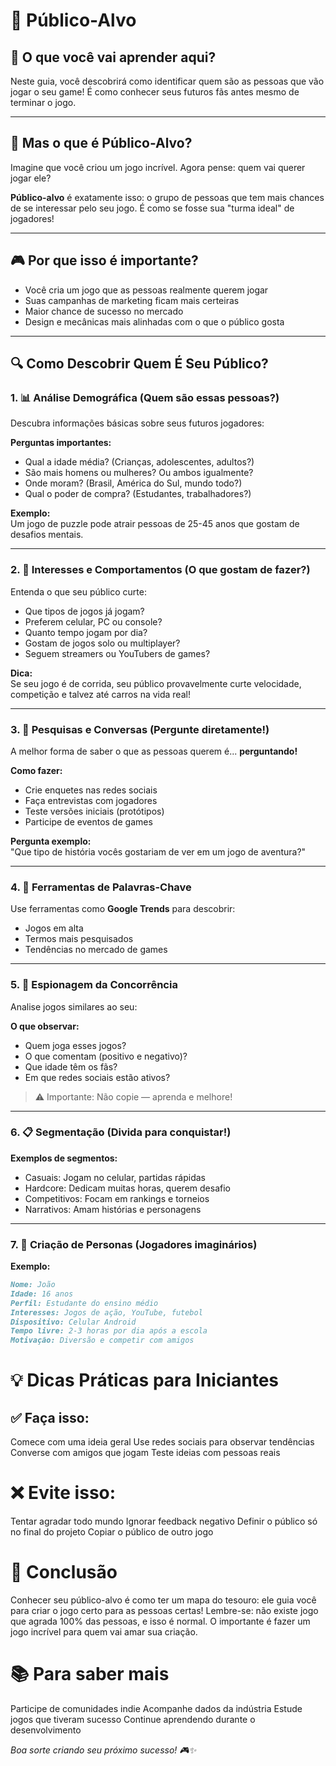 # 🎯 Público-Alvo

## 📖 O que você vai aprender aqui?

Neste guia, você descobrirá como identificar quem são as pessoas que vão jogar o seu game! É como conhecer seus futuros fãs antes mesmo de terminar o jogo.

---

## 🤔 Mas o que é Público-Alvo?

Imagine que você criou um jogo incrível. Agora pense: quem vai querer jogar ele?

**Público-alvo** é exatamente isso: o grupo de pessoas que tem mais chances de se interessar pelo seu jogo. É como se fosse sua "turma ideal" de jogadores!

---

## 🎮 Por que isso é importante?

- Você cria um jogo que as pessoas realmente querem jogar  
- Suas campanhas de marketing ficam mais certeiras  
- Maior chance de sucesso no mercado  
- Design e mecânicas mais alinhadas com o que o público gosta  

---

## 🔍 Como Descobrir Quem É Seu Público?

### 1. 📊 Análise Demográfica (Quem são essas pessoas?)

Descubra informações básicas sobre seus futuros jogadores:

**Perguntas importantes:**
- Qual a idade média? (Crianças, adolescentes, adultos?)  
- São mais homens ou mulheres? Ou ambos igualmente?  
- Onde moram? (Brasil, América do Sul, mundo todo?)  
- Qual o poder de compra? (Estudantes, trabalhadores?)  

**Exemplo:**  
Um jogo de puzzle pode atrair pessoas de 25-45 anos que gostam de desafios mentais.

---

### 2. 🎯 Interesses e Comportamentos (O que gostam de fazer?)

Entenda o que seu público curte:

- Que tipos de jogos já jogam?  
- Preferem celular, PC ou console?  
- Quanto tempo jogam por dia?  
- Gostam de jogos solo ou multiplayer?  
- Seguem streamers ou YouTubers de games?

**Dica:**  
Se seu jogo é de corrida, seu público provavelmente curte velocidade, competição e talvez até carros na vida real!

---

### 3. 📝 Pesquisas e Conversas (Pergunte diretamente!)

A melhor forma de saber o que as pessoas querem é... **perguntando!**

**Como fazer:**
- Crie enquetes nas redes sociais  
- Faça entrevistas com jogadores  
- Teste versões iniciais (protótipos)  
- Participe de eventos de games  

**Pergunta exemplo:**  
"Que tipo de história vocês gostariam de ver em um jogo de aventura?"

---

### 4. 🔎 Ferramentas de Palavras-Chave

Use ferramentas como **Google Trends** para descobrir:

- Jogos em alta  
- Termos mais pesquisados  
- Tendências no mercado de games  

---

### 5. 👀 Espionagem da Concorrência

Analise jogos similares ao seu:

**O que observar:**
- Quem joga esses jogos?  
- O que comentam (positivo e negativo)?  
- Que idade têm os fãs?  
- Em que redes sociais estão ativos?

> ⚠️ Importante: Não copie — aprenda e melhore!

---

### 6. 📋 Segmentação (Divida para conquistar!)

**Exemplos de segmentos:**
- Casuais: Jogam no celular, partidas rápidas  
- Hardcore: Dedicam muitas horas, querem desafio  
- Competitivos: Focam em rankings e torneios  
- Narrativos: Amam histórias e personagens  

---

### 7. 👤 Criação de Personas (Jogadores imaginários)

**Exemplo:**

```markdown
Nome: João  
Idade: 16 anos  
Perfil: Estudante do ensino médio  
Interesses: Jogos de ação, YouTube, futebol  
Dispositivo: Celular Android  
Tempo livre: 2-3 horas por dia após a escola  
Motivação: Diversão e competir com amigos
```

# 💡 Dicas Práticas para Iniciantes
## ✅ Faça isso:

Comece com uma ideia geral
Use redes sociais para observar tendências
Converse com amigos que jogam
Teste ideias com pessoas reais

# ❌ Evite isso:

Tentar agradar todo mundo
Ignorar feedback negativo
Definir o público só no final do projeto
Copiar o público de outro jogo

# 🚀 Conclusão
Conhecer seu público-alvo é como ter um mapa do tesouro: ele guia você para criar o jogo certo para as pessoas certas!
Lembre-se: não existe jogo que agrada 100% das pessoas, e isso é normal. O importante é fazer um jogo incrível para quem vai amar sua criação.

# 📚 Para saber mais
Participe de comunidades indie
Acompanhe dados da indústria
Estude jogos que tiveram sucesso
Continue aprendendo durante o desenvolvimento

*Boa sorte criando seu próximo sucesso! 🎮✨*
